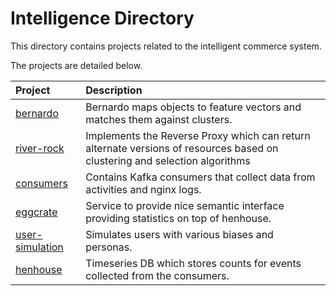 # Intelligence Directory

This directory contains projects related to the intelligent commerce system.

The projects are detailed below.

| Project                                        | Description                                                                                                               |
|:-----------------------------------------------|:--------------------------------------------------------------------------------------------------------------------------|
| [bernardo](bernardo)                           | Bernardo maps objects to feature vectors and matches them against clusters.                                               |
| [river-rock](river-rock)                       | Implements the Reverse Proxy which can return alternate versions of resources based on clustering and selection algorithms|
| [consumers](consumers)                         | Contains Kafka consumers that collect data from activities and nginx logs.                                                |
| [eggcrate](eggcrate)                           | Service to provide nice semantic interface providing statistics on top of henhouse.                                       |
| [user-simulation](user-simulation)             | Simulates users with various biases and personas.                                                                         |
| [henhouse](https://github.com/FoxComm/henhouse)| Timeseries DB which stores counts for events collected from the consumers.                                                |
